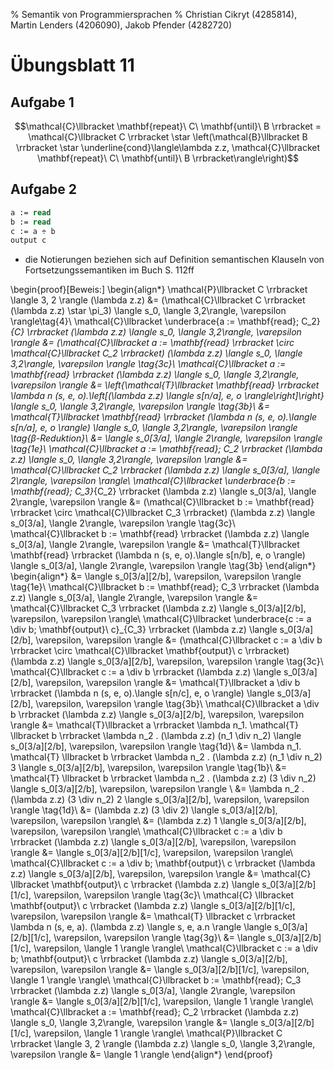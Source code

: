 % Semantik von Programmiersprachen
% Christian Cikryt (4285814), Martin Lenders (4206090), Jakob Pfender (4282720)

Übungsblatt 11
==============

Aufgabe 1
---------
$$\mathcal{C}\llbracket \mathbf{repeat}\ C\ \mathbf{until}\ B \rrbracket = 
    \mathcal{C}\llbracket C \rrbracket \star 
    \left(\mathcal{B}\llbracket B \rrbracket \star 
    \underline{cond}\langle\lambda z.z, 
    \mathcal{C}\llbracket \mathbf{repeat}\ C\ \mathbf{until}\ B \rrbracket\rangle\right)$$

Aufgabe 2
---------
```Pascal
a := read
b := read
c := a ÷ b 
output c
```

* die Notierungen beziehen sich auf Definition semantischen Klauseln von Fortsetzungssemantiken im Buch S. 112ff 

\begin{proof}[Beweis:]
\begin{align*}
    \mathcal{P}\llbracket C \rrbracket \langle 3, 2 \rangle (\lambda z.z)
            &= (\mathcal{C}\llbracket C \rrbracket (\lambda z.z) \star \pi_3) \langle s_0, \langle 3,2\rangle, \varepsilon \rangle\tag{4}\\
    \mathcal{C}\llbracket \underbrace{a := \mathbf{read}; C_2}_{C} \rrbracket (\lambda z.z) \langle s_0, \langle 3,2\rangle, \varepsilon \rangle 
            &= (\mathcal{C}\llbracket a := \mathbf{read} \rrbracket \circ \mathcal{C}\llbracket C_2 \rrbracket) (\lambda z.z) \langle s_0, \langle 3,2\rangle, \varepsilon \rangle \tag{3c}\\
    \mathcal{C}\llbracket a := \mathbf{read} \rrbracket (\lambda z.z) \langle s_0, \langle 3,2\rangle, \varepsilon \rangle 
            &= \left\{\mathcal{T}\llbracket \mathbf{read} \rrbracket \lambda n (s, e, o).\left[(\lambda z.z) \langle s[n/a], e, o \rangle\right]\right\} \langle s_0, \langle 3,2\rangle, \varepsilon \rangle \tag{3b}\\ 
            &= \mathcal{T}\llbracket \mathbf{read} \rrbracket (\lambda n (s, e, o).\langle s[n/a], e, o \rangle) \langle s_0, \langle 3,2\rangle, \varepsilon \rangle \tag{$\beta$-Reduktion}\\ 
            &= \langle s_0[3/a], \langle 2\rangle, \varepsilon \rangle \tag{1e}\\ 
    \mathcal{C}\llbracket a := \mathbf{read}; C_2 \rrbracket (\lambda z.z) \langle s_0, \langle 3,2\rangle, \varepsilon \rangle 
            &= \mathcal{C}\llbracket C_2 \rrbracket (\lambda z.z) \langle s_0[3/a], \langle 2\rangle, \varepsilon \rangle\\
    \mathcal{C}\llbracket \underbrace{b := \mathbf{read}; C_3}_{C_2} \rrbracket (\lambda z.z) \langle s_0[3/a], \langle 2\rangle, \varepsilon \rangle 
            &= (\mathcal{C}\llbracket b := \mathbf{read} \rrbracket \circ \mathcal{C}\llbracket C_3 \rrbracket) (\lambda z.z) \langle s_0[3/a], \langle 2\rangle, \varepsilon \rangle \tag{3c}\\
    \mathcal{C}\llbracket b := \mathbf{read} \rrbracket (\lambda z.z) \langle s_0[3/a], \langle 2\rangle, \varepsilon \rangle 
            &= \mathcal{T}\llbracket \mathbf{read} \rrbracket (\lambda n (s, e, o).\langle s[n/b], e, o \rangle) \langle s_0[3/a], \langle 2\rangle, \varepsilon \rangle \tag{3b} 
\end{align*}
\begin{align*}
            &= \langle s_0[3/a][2/b], \varepsilon, \varepsilon \rangle \tag{1e}\\ 
    \mathcal{C}\llbracket b := \mathbf{read}; C_3 \rrbracket (\lambda z.z) \langle s_0[3/a], \langle 2\rangle, \varepsilon \rangle 
            &= \mathcal{C}\llbracket C_3 \rrbracket (\lambda z.z) \langle s_0[3/a][2/b], \varepsilon, \varepsilon \rangle\\
    \mathcal{C}\llbracket \underbrace{c := a \div b; \mathbf{output}\ c}_{C_3} \rrbracket (\lambda z.z) \langle s_0[3/a][2/b], \varepsilon, \varepsilon \rangle 
            &= (\mathcal{C}\llbracket c := a \div b \rrbracket \circ \mathcal{C}\llbracket \mathbf{output}\ c \rrbracket) (\lambda z.z) \langle s_0[3/a][2/b], \varepsilon, \varepsilon \rangle \tag{3c}\\
    \mathcal{C}\llbracket c := a \div b \rrbracket (\lambda z.z) \langle s_0[3/a][2/b], \varepsilon, \varepsilon \rangle 
            &= \mathcal{T}\llbracket a \div b \rrbracket (\lambda n (s, e, o).\langle s[n/c], e, o \rangle) \langle s_0[3/a][2/b], \varepsilon, \varepsilon \rangle \tag{3b}\\
    \mathcal{C}\llbracket a \div b \rrbracket (\lambda z.z) \langle s_0[3/a][2/b], \varepsilon, \varepsilon \rangle 
            &= \mathcal{T}\llbracket a \rrbracket \lambda n_1. \mathcal{T} \llbracket b \rrbracket \lambda n_2 . (\lambda z.z) (n_1 \div n_2) \langle s_0[3/a][2/b], \varepsilon, \varepsilon \rangle \tag{1d}\\
            &= \lambda n_1. \mathcal{T} \llbracket b \rrbracket \lambda n_2 . (\lambda z.z) (n_1 \div n_2) 3 \langle s_0[3/a][2/b], \varepsilon, \varepsilon \rangle \tag{1b}\\
            &= \mathcal{T} \llbracket b \rrbracket \lambda n_2 . (\lambda z.z) (3 \div n_2) \langle s_0[3/a][2/b], \varepsilon, \varepsilon \rangle \\
            &= \lambda n_2 . (\lambda z.z) (3 \div n_2) 2 \langle s_0[3/a][2/b], \varepsilon, \varepsilon \rangle \tag{1d}\\
            &= (\lambda z.z) (3 \div 2) \langle s_0[3/a][2/b], \varepsilon, \varepsilon \rangle\\
            &= (\lambda z.z) 1 \langle s_0[3/a][2/b], \varepsilon, \varepsilon \rangle\\
    \mathcal{C}\llbracket c := a \div b \rrbracket (\lambda z.z) \langle s_0[3/a][2/b], \varepsilon, \varepsilon \rangle 
            &= \langle s_0[3/a][2/b][1/c], \varepsilon, \varepsilon \rangle\\
    \mathcal{C}\llbracket c := a \div b; \mathbf{output}\ c \rrbracket (\lambda z.z) \langle s_0[3/a][2/b], \varepsilon, \varepsilon \rangle
            &= \mathcal{C} \llbracket \mathbf{output}\ c \rrbracket (\lambda z.z) \langle s_0[3/a][2/b][1/c], \varepsilon, \varepsilon \rangle \tag{3c}\\
    \mathcal{C} \llbracket \mathbf{output}\ c \rrbracket (\lambda z.z) \langle s_0[3/a][2/b][1/c], \varepsilon, \varepsilon \rangle 
            &= \mathcal{T} \llbracket c \rrbracket \lambda n (s, e, a). (\lambda z.z) \langle s, e, a.n \rangle \langle s_0[3/a][2/b][1/c], \varepsilon, \varepsilon \rangle \tag{3g}\\
            &= \langle s_0[3/a][2/b][1/c], \varepsilon, \langle 1 \rangle \rangle\\
    \mathcal{C}\llbracket c := a \div b; \mathbf{output}\ c \rrbracket (\lambda z.z) \langle s_0[3/a][2/b], \varepsilon, \varepsilon \rangle
            &= \langle s_0[3/a][2/b][1/c], \varepsilon, \langle 1 \rangle \rangle\\
    \mathcal{C}\llbracket b := \mathbf{read}; C_3 \rrbracket (\lambda z.z) \langle s_0[3/a], \langle 2\rangle, \varepsilon \rangle 
            &= \langle s_0[3/a][2/b][1/c], \varepsilon, \langle 1 \rangle \rangle\\
    \mathcal{C}\llbracket a := \mathbf{read}; C_2 \rrbracket (\lambda z.z) \langle s_0, \langle 3,2\rangle, \varepsilon \rangle 
            &= \langle s_0[3/a][2/b][1/c], \varepsilon, \langle 1 \rangle \rangle\\
    \mathcal{P}\llbracket C \rrbracket \langle 3, 2 \rangle (\lambda z.z) \langle s_0, \langle 3,2\rangle, \varepsilon \rangle
            &= \langle 1 \rangle
\end{align*}
\end{proof}
